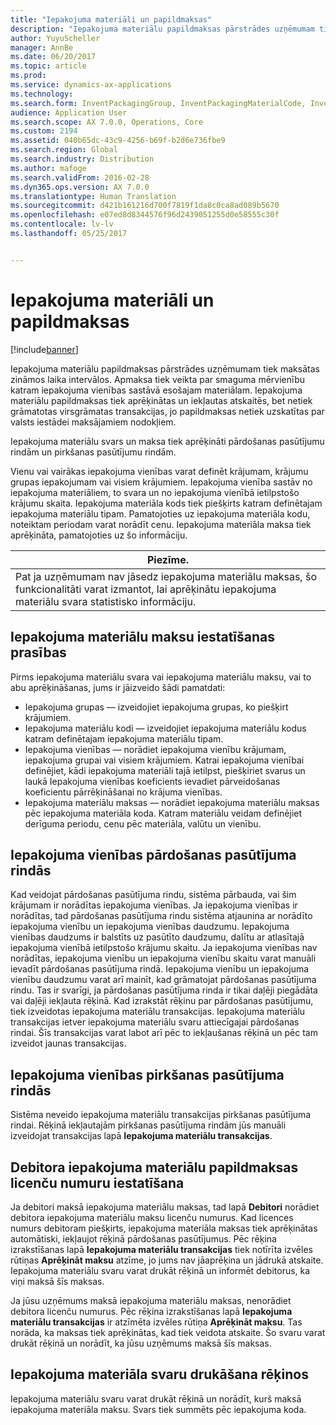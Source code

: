 ```yaml
---
title: "Iepakojuma materiāli un papildmaksas"
description: "Iepakojuma materiālu papildmaksas pārstrādes uzņēmumam tiek maksātas zināmos laika intervālos. Apmaksa tiek veikta par smaguma mērvienību katram iepakojuma vienības sastāvā esošajam materiālam. Iepakojuma materiālu papildmaksas tiek aprēķinātas un iekļautas atskaitēs, bet netiek grāmatotas virsgrāmatas transakcijas, jo papildmaksas netiek uzskatītas par valsts iestādei maksājamiem nodokļiem."
author: YuyuScheller
manager: AnnBe
ms.date: 06/20/2017
ms.topic: article
ms.prod: 
ms.service: dynamics-ax-applications
ms.technology: 
ms.search.form: InventPackagingGroup, InventPackagingMaterialCode, InventPackagingMaterialFee, InventPackagingMaterialTrans, InventPackagingMaterialTransPurch, InventPackagingUnit
audience: Application User
ms.search.scope: AX 7.0.0, Operations, Core
ms.custom: 2194
ms.assetid: 040b65dc-43c9-4256-b69f-b2d6e736fbe9
ms.search.region: Global
ms.search.industry: Distribution
ms.author: mafoge
ms.search.validFrom: 2016-02-28
ms.dyn365.ops.version: AX 7.0.0
ms.translationtype: Human Translation
ms.sourcegitcommit: d421b161216d700f7819f1da8c0ca8ad089b5670
ms.openlocfilehash: e07ed8d8344576f96d2439051255d0e58555c30f
ms.contentlocale: lv-lv
ms.lasthandoff: 05/25/2017


---
```


# <a name="packing-materials-and-fees"></a>Iepakojuma materiāli un papildmaksas

[!include[banner](../includes/banner.md)]


Iepakojuma materiālu papildmaksas pārstrādes uzņēmumam tiek maksātas zināmos laika intervālos. Apmaksa tiek veikta par smaguma mērvienību katram iepakojuma vienības sastāvā esošajam materiālam. Iepakojuma materiālu papildmaksas tiek aprēķinātas un iekļautas atskaitēs, bet netiek grāmatotas virsgrāmatas transakcijas, jo papildmaksas netiek uzskatītas par valsts iestādei maksājamiem nodokļiem.

Iepakojuma materiālu svars un maksa tiek aprēķināti pārdošanas pasūtījumu rindām un pirkšanas pasūtījumu rindām.

Vienu vai vairākas iepakojuma vienības varat definēt krājumam, krājumu grupas iepakojumam vai visiem krājumiem. Iepakojuma vienība sastāv no iepakojuma materiāliem, to svara un no iepakojuma vienībā ietilpstošo krājumu skaita. Iepakojuma materiāla kods tiek piešķirts katram definētajam iepakojuma materiālu tipam. Pamatojoties uz iepakojuma materiāla kodu, noteiktam periodam varat norādīt cenu. Iepakojuma materiāla maksa tiek aprēķināta, pamatojoties uz šo informāciju.

| **Piezīme.**                                                                                                                                             |
|------------------------------------------------------------------------------------------------------------------------------------------------------|
| Pat ja uzņēmumam nav jāsedz iepakojuma materiālu maksas, šo funkcionalitāti varat izmantot, lai aprēķinātu iepakojuma materiālu svara statistisko informāciju. |

## <a name="setup-requirements-for-packing-material-fees"></a>Iepakojuma materiālu maksu iestatīšanas prasības
Pirms iepakojuma materiālu svara vai iepakojuma materiālu maksu, vai to abu aprēķināšanas, jums ir jāizveido šādi pamatdati:

-   Iepakojuma grupas — izveidojiet iepakojuma grupas, ko piešķirt krājumiem.
-   Iepakojuma materiālu kodi — izveidojiet iepakojuma materiālu kodus katram definētajam iepakojuma materiālu tipam.
-   Iepakojuma vienības — norādiet iepakojuma vienību krājumam, iepakojuma grupai vai visiem krājumiem. Katrai iepakojuma vienībai definējiet, kādi iepakojuma materiāli tajā ietilpst, piešķiriet svarus un laukā Iepakojuma vienības koeficients ievadiet pārveidošanas koeficientu pārrēķināšanai no krājuma vienības.
-   Iepakojuma materiālu maksas — norādiet iepakojuma materiālu maksas pēc iepakojuma materiāla koda. Katram materiālu veidam definējiet derīguma periodu, cenu pēc materiāla, valūtu un vienību.

## <a name="packing-units-on-sales-order-lines"></a>Iepakojuma vienības pārdošanas pasūtījuma rindās
Kad veidojat pārdošanas pasūtījuma rindu, sistēma pārbauda, vai šim krājumam ir norādītas iepakojuma vienības. Ja iepakojuma vienības ir norādītas, tad pārdošanas pasūtījuma rindu sistēma atjaunina ar norādīto iepakojuma vienību un iepakojuma vienības daudzumu. Iepakojuma vienības daudzums ir balstīts uz pasūtīto daudzumu, dalītu ar atlasītajā iepakojuma vienībā ietilpstošo krājumu skaitu. Ja iepakojuma vienības nav norādītas, iepakojuma vienību un iepakojuma vienību skaitu varat manuāli ievadīt pārdošanas pasūtījuma rindā. Iepakojuma vienību un iepakojuma vienību daudzumu varat arī mainīt, kad grāmatojat pārdošanas pasūtījuma rindu. Tas ir svarīgi, ja pārdošanas pasūtījuma rinda ir tikai daļēji piegādāta vai daļēji iekļauta rēķinā. Kad izrakstāt rēķinu par pārdošanas pasūtījumu, tiek izveidotas iepakojuma materiālu transakcijas. Iepakojuma materiālu transakcijas ietver iepakojuma materiālu svaru attiecīgajai pārdošanas rindai. Šīs transakcijas varat labot arī pēc to iekļaušanas rēķinā un pēc tam izveidot jaunas transakcijas.

## <a name="packing-units-on-purchase-order-lines"></a>Iepakojuma vienības pirkšanas pasūtījuma rindās
Sistēma neveido iepakojuma materiālu transakcijas pirkšanas pasūtījuma rindai. Rēķinā iekļautajām pirkšanas pasūtījuma rindām jūs manuāli izveidojat transakcijas lapā **Iepakojuma materiālu transakcijas**.

## <a name="set-up-customer-packagingmaterialfee-license-numbers"></a>Debitora iepakojuma materiālu papildmaksas licenču numuru iestatīšana
Ja debitori maksā iepakojuma materiālu maksas, tad lapā **Debitori** norādiet debitora iepakojuma materiālu maksu licenču numurus. Kad licences numurs debitoram piešķirts, iepakojuma materiāla maksas tiek aprēķinātas automātiski, iekļaujot rēķinā pārdošanas pasūtījumus. Pēc rēķina izrakstīšanas lapā **Iepakojuma materiālu transakcijas** tiek notīrīta izvēles rūtiņas **Aprēķināt maksu** atzīme, jo jums nav jāaprēķina un jādrukā atskaite. Iepakojuma materiālu svaru varat drukāt rēķinā un informēt debitorus, ka viņi maksā šīs maksas. 

Ja jūsu uzņēmums maksā iepakojuma materiālu maksas, nenorādiet debitora licenču numurus. Pēc rēķina izrakstīšanas lapā **Iepakojuma materiālu transakcijas** ir atzīmēta izvēles rūtiņa **Aprēķināt maksu**. Tas norāda, ka maksas tiek aprēķinātas, kad tiek veidota atskaite. Šo svaru varat drukāt rēķinā un norādīt, ka jūsu uzņēmums maksā šīs maksas.

## <a name="print-packaging-material-weights-on-invoices"></a>Iepakojuma materiāla svaru drukāšana rēķinos
Iepakojuma materiālu svaru varat drukāt rēķinā un norādīt, kurš maksā iepakojuma materiāla maksu. Svars tiek summēts pēc iepakojuma koda.
 





